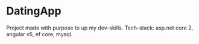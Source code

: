 # DatingApp
Project made with purpose to up my dev-skills. Tech-stack: asp.net core 2, angular v5, ef core, mysql. 
